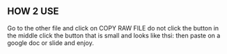 ## HOW 2 USE

Go to the other file and click on COPY RAW FILE do not click the button in the middle click the button that is small and looks like thsi: then paste on a google doc or slide and enjoy.
